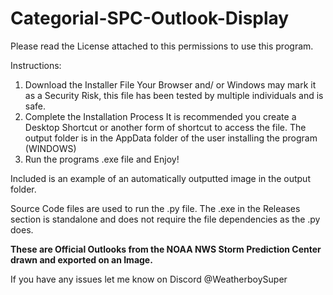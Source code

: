 # Categorial-SPC-Outlook-Display

Please read the License attached to this permissions to use this program.

Instructions:
1. Download the Installer File
       Your Browser and/ or Windows may mark it as a Security Risk, this file has been tested by multiple individuals and is safe.
2. Complete the Installation Process
       It is recommended you create a Desktop Shortcut or another form of shortcut to access the file. The output folder is in the AppData folder of the user installing the program (WINDOWS)
3. Run the programs .exe file and Enjoy!

Included is an example of an automatically outputted image in the output folder.

Source Code files are used to run the .py file. The .exe in the Releases section is standalone and does not require the file dependencies as the .py does.

**These are Official Outlooks from the NOAA NWS Storm Prediction Center drawn and exported on an Image.**

If you have any issues let me know on Discord @WeatherboySuper

